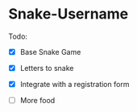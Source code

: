 # Snake-Username

Todo:
- [x] Base Snake Game
- [x] Letters to snake
- [x] Integrate with a registration form
- [ ] More food

